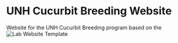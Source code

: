 # UNH Cucurbit Breeding Website

Website for the UNH Cucurbit Breeding program based on the ![Lab Website Template](https://github.com/greenelab/lab-website-template)
